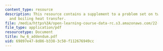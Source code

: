 ```yaml
---
content_type: resource
description: This resource contains a supplement to a problem set on two-phase flow
  and boiling heat transfer.
file: /media/https%3A/open-learning-course-data-rc.s3.amazonaws.com/22-313j-thermal-hydraulics-in-power-technology-spring-2007/69897e478d86b3383c50f112676949cc_hw_6_addendum.pdf
file_type: application/pdf
resourcetype: Document
title: hw_6_addendum.pdf
uid: 69897e47-8d86-b338-3c50-f112676949cc
---
```

